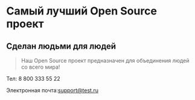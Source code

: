 # Самый лучший Open Source проект

## Сделан людьми для людей

> Наш Open Source проект предназначен для объединения людей со всего мира!



Тел: 8 800 333 55 22

Электронная почта:support@test.ru
